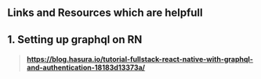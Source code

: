 ## Links and Resources which are helpfull

## 1. Setting up graphql on RN

> #### https://blog.hasura.io/tutorial-fullstack-react-native-with-graphql-and-authentication-18183d13373a/

